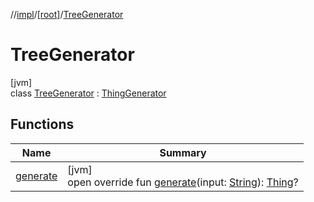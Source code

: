 //[impl](../../../index.md)/[[root]](../index.md)/[TreeGenerator](index.md)

# TreeGenerator

[jvm]\
class [TreeGenerator](index.md) : [ThingGenerator](../../../../api/api/[root]/-thing-generator/index.md)

## Functions

| Name | Summary |
|---|---|
| [generate](generate.md) | [jvm]<br>open override fun [generate](generate.md)(input: [String](https://kotlinlang.org/api/latest/jvm/stdlib/kotlin/-string/index.html)): [Thing](../../../../api/api/[root]/-thing/index.md)? |
